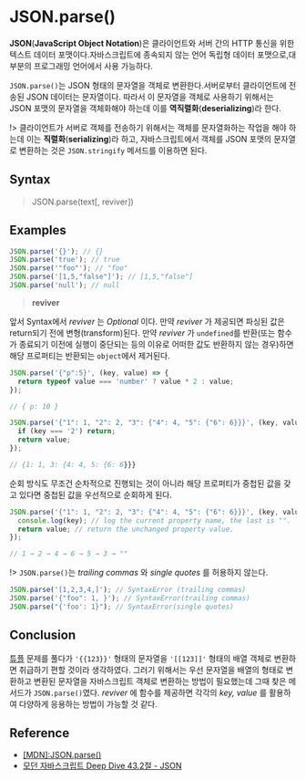 # JSON.parse()

**JSON**(**JavaScript Object Notation**)은 클라이언트와 서버 간의 HTTP 통신을 위한 텍스트 데이터 포맷이다.자바스크립트에 종속되지 않는 언어 독립형 데이터 포맷으로,대부분의 프로그래밍 언어에서 사용 가능하다.

`JSON.parse()`는 JSON 형태의 문자열을 객체로 변환한다.서버로부터 클라이언트에 전송된 JSON 데이터는 문자열이다. 따라서 이 문자열을 객체로 사용하기 위해서는 JSON 포맷의 문자열을 객체화해야 하는데 이를 **역직렬화**(**deserializing**)라 한다.

!> 클라이언트가 서버로 객체를 전송하기 위해서는 객체를 문자열화하는 작업을 해야 하는데 이는 **직렬화**(**serializing**)라 하고, 자바스크립트에서 객체를 JSON 포맷의 문자열로 변환하는 것은 `JSON.stringify` 메서드를 이용하면 된다.

## Syntax

> JSON.parse(text[, reviver])

## Examples

```javascript
JSON.parse('{}'); // {}
JSON.parse('true'); // true
JSON.parse('"foo"'); // "foo"
JSON.parse('[1,5,"false"]'); // [1,5,"false"]
JSON.parse('null'); // null
```

> **reviver**

앞서 Syntax에서 _reviver_ 는 _Optional_ 이다. 만약 _reviver_ 가 제공되면 파싱된 값은 return되기 전에 변형(transform)된다. 만약 _reviver_ 가 `undefined`를 반환(또는 함수가 종료되기 이전에 실행이 중단되는 등의 이유로 어떠한 값도 반환하지 않는 경우)하면 해당 프로퍼티는 반환되는 `object`에서 제거된다.

```javascript
JSON.parse('{"p":5}', (key, value) => {
  return typeof value === 'number' ? value * 2 : value;
});

// { p: 10 }

JSON.parse('{"1": 1, "2": 2, "3": {"4": 4, "5": {"6": 6}}}', (key, value) => {
  if (key === '2') return;
  return value;
});

// {1: 1, 3: {4: 4, 5: {6: 6}}}
```

순회 방식도 무조건 순차적으로 진행되는 것이 아니라 해당 프로퍼티가 중첩된 값을 갖고 있다면 중첩된 값을 우선적으로 순회하게 된다.

```javascript
JSON.parse('{"1": 1, "2": 2, "3": {"4": 4, "5": {"6": 6}}}', (key, value) => {
  console.log(key); // log the current property name, the last is "".
  return value; // return the unchanged property value.
});

// 1 → 2 → 4 → 6 → 5 → 3 → ""
```

!> `JSON.parse()`는 _trailing commas_ 와 _single quotes_ 를 허용하지 않는다.

```javascript
JSON.parse('[1,2,3,4,]'); // SyntaxError (trailing commas)
JSON.parse('{"foo": 1, }'); // SyntaxError(trailing commas)
JSON.parse("{'foo': 1}"); // SyntaxError(single quotes)
```

## Conclusion

[튜플](https://programmers.co.kr/learn/courses/30/lessons/64065) 문제를 풀다가 `'{{123}}'` 형태의 문자열을 `'[[123]]'` 형태의 배열 객체로 변환하면 취급하기 편할 것이라 생각하였다. 그러기 위해서는 우선 문자열을 배열의 형태로 변환하고 변환된 문자열을 자바스크립트 객체로 변환하는 방법이 필요했는데 그때 찾은 메서드가 `JSON.parse()`였다. _reviver_ 에 함수를 제공하면 각각의 _key, value_ 를 활용하여 다양하게 응용하는 방법이 가능할 것 같다.

## Reference

- [[MDN]:JSON.parse()](https://developer.mozilla.org/en-US/docs/Web/JavaScript/Reference/Global_Objects/JSON/parse)
- [모던 자바스크립트 Deep Dive 43.2절 - JSON](http://www.yes24.com/Product/Goods/92742567)
